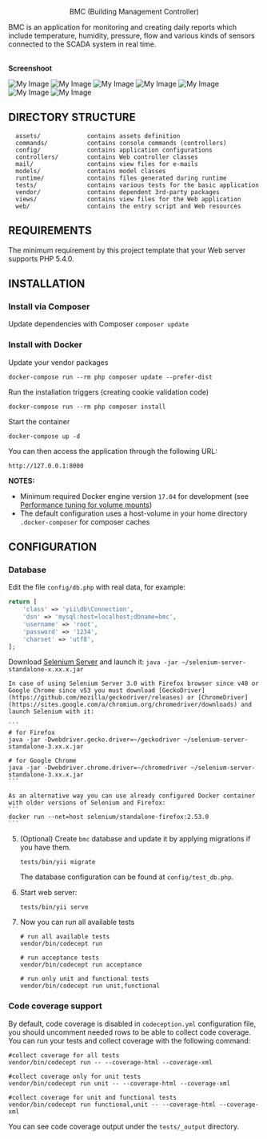<p align="center">BMC (Building Management Controller)</p>
BMC is an application for monitoring and creating daily reports which include temperature, humidity, pressure, flow and various kinds of sensors connected to the SCADA system in real time.

</br><b>Screenshoot</b></br>

![My Image](docs/images/register.png)
![My Image](docs/images/login.png)
![My Image](docs/images/home.png)
![My Image](docs/images/report.png)
![My Image](docs/images/tagname-management-filter.png)
![My Image](docs/images/update-tagname.png)
![My Image](docs/images/user-management.png)

DIRECTORY STRUCTURE
-------------------
      assets/             contains assets definition
      commands/           contains console commands (controllers)
      config/             contains application configurations
      controllers/        contains Web controller classes
      mail/               contains view files for e-mails
      models/             contains model classes
      runtime/            contains files generated during runtime
      tests/              contains various tests for the basic application
      vendor/             contains dependent 3rd-party packages
      views/              contains view files for the Web application
      web/                contains the entry script and Web resources


REQUIREMENTS
------------
The minimum requirement by this project template that your Web server supports PHP 5.4.0.


INSTALLATION
------------

### Install via Composer
Update dependencies with Composer 
    ```
    composer update  
    ```

### Install with Docker

Update your vendor packages

    docker-compose run --rm php composer update --prefer-dist
    
Run the installation triggers (creating cookie validation code)

    docker-compose run --rm php composer install    
    
Start the container

    docker-compose up -d
    
You can then access the application through the following URL:

    http://127.0.0.1:8000

**NOTES:** 
- Minimum required Docker engine version `17.04` for development (see [Performance tuning for volume mounts](https://docs.docker.com/docker-for-mac/osxfs-caching/))
- The default configuration uses a host-volume in your home directory `.docker-composer` for composer caches


CONFIGURATION
-------------
### Database

Edit the file `config/db.php` with real data, for example:

```php
return [
    'class' => 'yii\db\Connection',
    'dsn' => 'mysql:host=localhost;dbname=bmc',
    'username' => 'root',
    'password' => '1234',
    'charset' => 'utf8',
];
```

Download [Selenium Server](http://www.seleniumhq.org/download/) and launch it:
    ```
    java -jar ~/selenium-server-standalone-x.xx.x.jar
    ```

    In case of using Selenium Server 3.0 with Firefox browser since v48 or Google Chrome since v53 you must download [GeckoDriver](https://github.com/mozilla/geckodriver/releases) or [ChromeDriver](https://sites.google.com/a/chromium.org/chromedriver/downloads) and launch Selenium with it:

    ```
    # for Firefox
    java -jar -Dwebdriver.gecko.driver=~/geckodriver ~/selenium-server-standalone-3.xx.x.jar
    
    # for Google Chrome
    java -jar -Dwebdriver.chrome.driver=~/chromedriver ~/selenium-server-standalone-3.xx.x.jar
    ``` 
    
    As an alternative way you can use already configured Docker container with older versions of Selenium and Firefox:
    ```
    docker run --net=host selenium/standalone-firefox:2.53.0
    ```

5. (Optional) Create `bmc` database and update it by applying migrations if you have them.
   ```
   tests/bin/yii migrate
   ```
   The database configuration can be found at `config/test_db.php`.

6. Start web server:
    ```
    tests/bin/yii serve
    ```

7. Now you can run all available tests
   ```
   # run all available tests
   vendor/bin/codecept run

   # run acceptance tests
   vendor/bin/codecept run acceptance

   # run only unit and functional tests
   vendor/bin/codecept run unit,functional
   ```

### Code coverage support
By default, code coverage is disabled in `codeception.yml` configuration file, you should uncomment needed rows to be able
to collect code coverage. You can run your tests and collect coverage with the following command:

```
#collect coverage for all tests
vendor/bin/codecept run -- --coverage-html --coverage-xml

#collect coverage only for unit tests
vendor/bin/codecept run unit -- --coverage-html --coverage-xml

#collect coverage for unit and functional tests
vendor/bin/codecept run functional,unit -- --coverage-html --coverage-xml
```

You can see code coverage output under the `tests/_output` directory.
